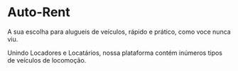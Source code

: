 # Auto-Rent

A sua escolha para alugueis de veículos, rápido e prático, como voce nunca viu.

Unindo Locadores e Locatários, nossa plataforma contém inúmeros tipos de veículos de locomoção.
